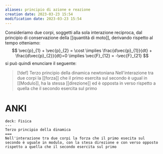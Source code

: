 ```yaml
---
aliases: principio di azione e reazione
creation date: 2023-03-23 15:54
modification date: 2023-03-23 15:54
---
```

Consideriamo due corpi, soggetti alla sola interazione reciproca, dal principio di conservazione della [[quantità di moto]], derivando rispetto al tempo otteniamo:
$$
\vec{p}_{1} + \vec{p}_{2} = \cost \implies \frac{d\vec{p}_{1}}{dt} + \frac{d\vec{p}_{2}}{dt}=0 \implies \vec{F}_{12} = -\vec{F}_{21}  
$$
si può quindi enunciare il seguente:

>[!def] Terzo principio della dinamica newtoniana
>Nell'interazione tra due corpi la [[forza]] che il primo esercita sul secondo è ugual in [[Modulo]], ha la stessa [[direzione]] ed è opposta in verso rispetto a quella che il secondo esercita sul primo

# ANKI

```anki
deck: Fisica
---
Terzo principio della dinamica
===
Nell'interazione tra due corpi la forza che il primo esecita sul secondo è uguale in modulo, con la stesa direzione e con verso opposto rispetto a quella che il secondo esercita sul primo
```


